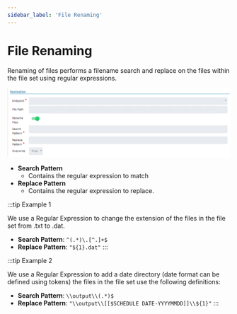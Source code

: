 ```yaml
---
sidebar_label: 'File Renaming'
---
```


# File Renaming

Renaming of files performs a filename search and replace on the files within the file set using regular expressions. 

![RenameFiles](../../static/img/destination.png)

* **Search Pattern** 
  * Contains the regular expression to match
* **Replace Pattern** 
  * Contains the regular expression to replace.


:::tip Example 1

We use a Regular Expression to change the extension of the files in the file set from .txt to .dat.

* **Search Pattern**: ```^(.*)\.[^.]+$```
* **Replace Pattern**: ```"${1}.dat"```
:::

:::tip Example 2

We use a Regular Expression to add a date directory (date format can be defined using tokens) the files in the file set use the following definitions:

* **Search Pattern**: ```\\output\\(.*)$```
* **Replace Pattern**: ```"\\output\\[[$SCHEDULE DATE-YYYYMMDD]]\\${1}"```
:::